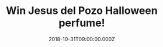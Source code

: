 ---
campaign-uuid: "c-2fe3067b-7277-4269-8857-12d93ecf7b66"
type: "Preview"
category: "Gifts"
date: "2018-10-31T09:00:00.000Z"
end-date: "2018-12-01T23:59:00.000Z"
disable-form: false
is_promoted: false
has_entry_page: true
title: "Win Jesus del Pozo Halloween perfume!"
competition-description: "<p>Following its success of Duende, Jesus del Pozo has done\
  \ it again and has created the amazing aqua-floral romantic perfume to enhance the\
  \ mystery of a woman and her feelings: Halloween.</p>\r\n<p>Want to stand out anywhere\
  \ you go? Enter below for a chance to win!</p>"
hero-header: "Win Jesus del Pozo Halloween perfume!"
terms-confirmation: "N/A"
banner-img: "https://assets.expresslyapp.com/asset-a701be83-cf54-4a99-af5a-44d61c68ed98.jpg"
logo-left-href: "http://club.expressly.io"
logo-left-image: "https://assets.expresslyapp.com/asset-5e2d1ad4-99ba-4c45-8deb-5f265abdc839.jpg"
logo-left-title: "Expressly Club"
bg-image-hero: "https://assets.expresslyapp.com/asset-12465b0f-884c-438e-8a93-148576893c25.jpg"
bg-image-first: "https://assets.expresslyapp.com/asset-990bfa60-db4e-4f3a-943a-74b491d67a31.jpg"
section1-content: "<p>This fragrance is dedicated to a mysterious woman, a vamp. Soft\
  \ and powdery violet, green lime and green banana notes open this romantic composition.\
  \ The heart ticks in the rhythm of Casablanca magnolia, violet notes, seductive\
  \ tuberose spiced with pepper notes.Halloween brings both mystery and romance together\
  \ for you in a bottle.</p>\r\n<p>Enter the form below for a chance to win the incredible\
  \ new perfume of Jesus del Pozo: Halloween and get ready to stand out anywhere now!</p>"
entry-title: "Win Jesus del Pozo Halloween perfume!"
entry-content: "Enter the draw to win Jesus del Pozo Halloween perfume by completing\
  \ the form below before 23:59 on 1st of December 2018."
has-winner: false
prize-description: "Jesus del Pozo Halloween perfume."
special-conditions: "Multiple entries are allowed up to one every day."
---